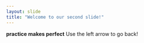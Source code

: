 ```yaml
---
layout: slide
title: "Welcome to our second slide!"
---
```

**practice makes perfect**
Use the left arrow to go back!
